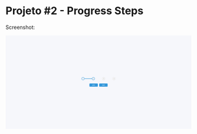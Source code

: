 # Projeto #2 - Progress Steps

Screenshot:

![screenshot](../screenshots/progress_steps_screenshot.png)